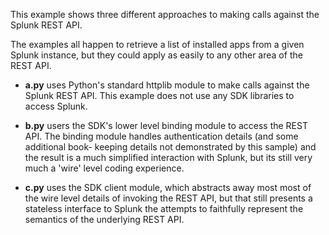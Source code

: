 This example shows three different approaches to making calls against the
Splunk REST API.

The examples all happen to retrieve a list of installed apps from a given 
Splunk instance, but they could apply as easily to any other area of the REST
API.

* **a.py** uses Python's standard httplib module to make calls against the 
  Splunk REST API. This example does not use any SDK libraries to access 
  Splunk. 

* **b.py** users the SDK's lower level binding module to access the REST API. 
  The binding module handles authentication details (and some additional book-
  keeping details not demonstrated by this sample) and the result is a much
  simplified interaction with Splunk, but its still very much a 'wire' level
  coding experience.

* **c.py** uses the SDK client module, which abstracts away most most of the 
  wire level details of invoking the REST API, but that still presents a 
  stateless interface to Splunk the attempts to faithfully represent the 
  semantics of the underlying REST API.

